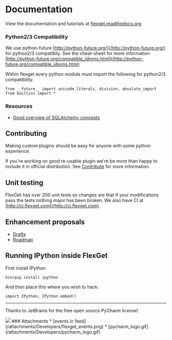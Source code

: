 # Documentation
View the documentation and tutorials at [flexget.readthedocs.org](https://flexget.readthedocs.org/en/latest/)

### Python2/3 Compatibility
We use python-future [http://python-future.org/](/http://python-future.org/) for python2/3 compatibily. See the cheat-sheet for more information [http://python-future.org/compatible_idioms.html](/http://python-future.org/compatible_idioms.html)

Within flexget every python module must import the following for python2/3 compatibility. 

```
from __future__ import unicode_literals, division, absolute_import
from builtins import *
```


### Resources
 * [Good overview of SQLAlchemy concepts](http://techspot.zzzeek.org/2012/02/07/patterns-implemented-by-sqlalchemy/)

## Contributing
Making custom plugins should be easy for anyone with some python experience.

If you're working on good re-usable plugin we're be more than happy to include it in official distribution. See [Contribute](/Contribute) for more information.

## Unit testing
FlexGet has over 200 unit tests so changes are that if your modifications pass the tests nothing major has been broken. We also have CI at [http://ci.flexget.com](/http://ci.flexget.com).

## Enhancement proposals
 * [Drafts](/Drafts)
 * [Roadmap](/Roadmap)

## Running IPython inside FlexGet
First install IPython

```
bin/pip install ipython
```

And then place this where you wish to hack:

```
import IPython; IPython.embed()
```

-------------------------
Thanks to JetBrains for the free open source PyCharm license!

<img src="pycharm_logo.gif, 200px, link=http://www.jetbrains.com/pycharm/">
### Attachments
* [events in feed](/attachments/Developers/flexget_events.png)
* [pycharm_logo.gif](/attachments/Developers/pycharm_logo.gif)